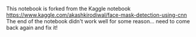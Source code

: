 This notebook is forked from the Kaggle notebook https://www.kaggle.com/akashkirodiwal/face-mask-detection-using-cnn
The end of the notebook didn't work well for some reason... need to come back again and fix it!
